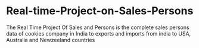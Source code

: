# Real-time-Project-on-Sales-Persons
The Real Time Project Of Sales and Persons is the complete sales persons data of cookies company in India to exports and imports from india to  USA, Australia and Newzeeland countries
